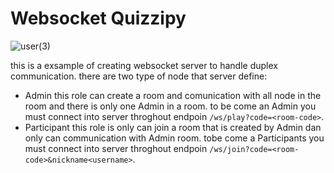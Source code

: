 # Websocket Quizzipy
![user(3)](https://user-images.githubusercontent.com/56477571/204069227-319a7c07-742e-4318-aa61-8ae05ee9e19c.jpg)

this is a exsample of creating websocket server to handle duplex communication.
there are two type of node that server define:
- Admin this role can create a room and comunication with all node in the room and there is only one Admin in a room.
to be come an Admin you must connect into server throghout endpoin `/ws/play?code=<room-code>`.
- Participant this role is only can join a room that is created by Admin dan only can communication with Admin room.
tobe come a Participants you must connect into server throghout endpoin `/ws/join?code=<room-code>&nickname<username>`.


